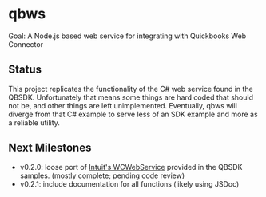 qbws
=========

Goal: A Node.js based web service for integrating with Quickbooks Web Connector

## Status ##

This project replicates the functionality of the C# web service found in the QBSDK. Unfortunately that means some things are hard coded that should not be, and other things are left unimplemented. Eventually, qbws will diverge from that C# example to serve less of an SDK example and more as a reliable utility.

## Next Milestones ##
 - v0.2.0: loose port of [Intuit's WCWebService][1] provided in the QBSDK samples. (mostly complete; pending code review)
 - v0.2.1: include documentation for all functions (likely using JSDoc)


 [1]: https://developer-static.intuit.com/qbsdk-current/samples/readme.html#WCWebService%20(C#%20ASP.NET)%20(qbxml)%20(desktop)
 

